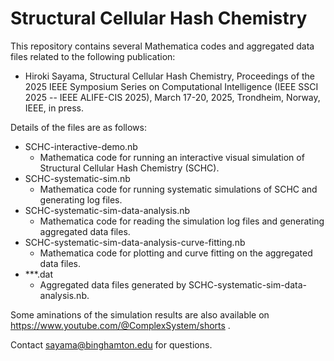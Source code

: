 # Structural Cellular Hash Chemistry

This repository contains several Mathematica codes and aggregated data files related to the following publication:
 * Hiroki Sayama, Structural Cellular Hash Chemistry, Proceedings of the 2025 IEEE Symposium Series on Computational Intelligence (IEEE SSCI 2025 -- IEEE ALIFE-CIS 2025), March 17-20, 2025, Trondheim, Norway, IEEE, in press.

Details of the files are as follows:
* SCHC-interactive-demo.nb
  - Mathematica code for running an interactive visual simulation of Structural Cellular Hash Chemistry (SCHC).
* SCHC-systematic-sim.nb
  - Mathematica code for running systematic simulations of SCHC and generating log files.
* SCHC-systematic-sim-data-analysis.nb
  - Mathematica code for reading the simulation log files and generating aggregated data files.
* SCHC-systematic-sim-data-analysis-curve-fitting.nb
  - Mathematica code for plotting and curve fitting on the aggregated data files.
* ***.dat
  - Aggregated data files generated by SCHC-systematic-sim-data-analysis.nb.
 
Some aminations of the simulation results are also available on https://www.youtube.com/@ComplexSystem/shorts .

Contact sayama@binghamton.edu for questions.
